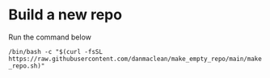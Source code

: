 # Build a new repo


Run the command below

`/bin/bash -c "$(curl -fsSL https://raw.githubusercontent.com/danmaclean/make_empty_repo/main/make_repo.sh)"`
